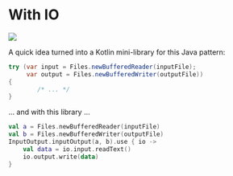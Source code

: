 # With IO

[![](https://jitpack.io/v/mikaelhg/withio.svg)](https://jitpack.io/#mikaelhg/withio)

A quick idea turned into a Kotlin mini-library for this Java pattern:

```java
try (var input = Files.newBufferedReader(inputFile);
     var output = Files.newBufferedWriter(outputFile))
{
        /* ... */
}
```

... and with this library ...

```kotlin
val a = Files.newBufferedReader(inputFile)
val b = Files.newBufferedWriter(outputFile)
InputOutput.inputOutput(a, b).use { io ->
    val data = io.input.readText()
    io.output.write(data)
}
```
